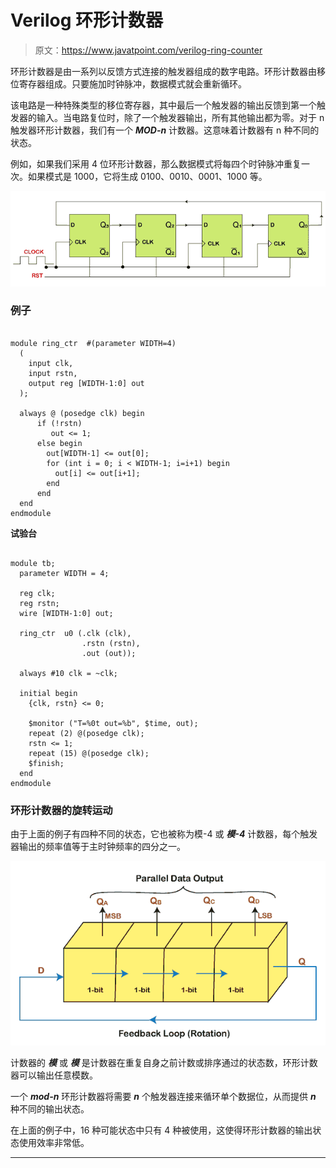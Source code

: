 # Verilog 环形计数器

> 原文：<https://www.javatpoint.com/verilog-ring-counter>

环形计数器是由一系列以反馈方式连接的触发器组成的数字电路。环形计数器由移位寄存器组成。只要施加时钟脉冲，数据模式就会重新循环。

该电路是一种特殊类型的移位寄存器，其中最后一个触发器的输出反馈到第一个触发器的输入。当电路复位时，除了一个触发器输出，所有其他输出都为零。对于 n 触发器环形计数器，我们有一个 ***MOD-n*** 计数器。这意味着计数器有 n 种不同的状态。

例如，如果我们采用 4 位环形计数器，那么数据模式将每四个时钟脉冲重复一次。如果模式是 1000，它将生成 0100、0010、0001、1000 等。

![Verilog Ring Counter](img/a3476c7e368835dc30516cd8c1490e04.png)

### 例子

```

module ring_ctr  #(parameter WIDTH=4) 
  (  
	input clk,                
	input rstn,
  	output reg [WIDTH-1:0] out
  );    

  always @ (posedge clk) begin
      if (!rstn)
         out <= 1;
      else begin
        out[WIDTH-1] <= out[0];
        for (int i = 0; i < WIDTH-1; i=i+1) begin
          out[i] <= out[i+1];
        end
      end
  end
endmodule

```

**试验台**

```

module tb;
  parameter WIDTH = 4;

  reg clk;
  reg rstn;
  wire [WIDTH-1:0] out;

  ring_ctr 	u0 (.clk (clk),
                .rstn (rstn),
                .out (out));

  always #10 clk = ~clk;

  initial begin
    {clk, rstn} <= 0;

    $monitor ("T=%0t out=%b", $time, out);
    repeat (2) @(posedge clk);
    rstn <= 1;
    repeat (15) @(posedge clk);
    $finish;
  end
endmodule

```

### 环形计数器的旋转运动

由于上面的例子有四种不同的状态，它也被称为模-4 或 ***模-4*** 计数器，每个触发器输出的频率值等于主时钟频率的四分之一。

![Verilog Ring Counter](img/ca02a6c85b52bad09ee08ad366c193e6.png)

计数器的 ***模*** 或 ***模*** 是计数器在重复自身之前计数或排序通过的状态数，环形计数器可以输出任意模数。

一个 ***mod-n*** 环形计数器将需要 ***n*** 个触发器连接来循环单个数据位，从而提供 ***n*** 种不同的输出状态。

在上面的例子中，16 种可能状态中只有 4 种被使用，这使得环形计数器的输出状态使用效率非常低。

* * *